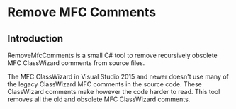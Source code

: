 ﻿# Remove MFC Comments

## Introduction

RemoveMfcComments is a small C# tool to remove recursively obsolete MFC ClassWizard comments from source files.

The MFC ClassWizard in Visual Studio 2015 and newer doesn't use many of the legacy ClassWizard MFC comments in the source code. These ClassWizard comments make however the code harder to read. This tool removes all the old and obsolete MFC ClassWizard comments.